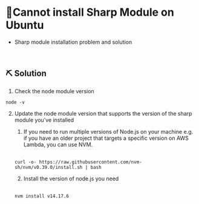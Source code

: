 # 📝Cannot install Sharp Module on Ubuntu

- Sharp module installation problem and solution

<br>

## ⛏️ Solution
1. Check the node module version
```
node -v
```

2. Update the node module version that supports the version of the sharp module you've installed

    1. If you need to run multiple versions of Node.js on your machine e.g. if you have an older project that targets a specific version on AWS Lambda, you can use NVM.
    <br>

    ```
    curl -o- https://raw.githubusercontent.com/nvm-sh/nvm/v0.39.0/install.sh | bash
    ```
    
    2. Install the version of node.js you need
    <br>

    ```
    nvm install v14.17.6
    ```